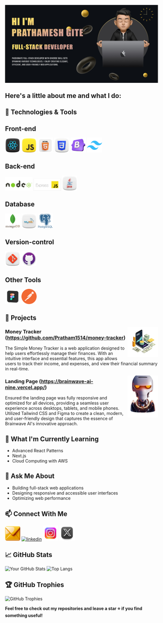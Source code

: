 <img src="https://github.com/Pratham1514/Pratham1514/blob/main/images/Make-your-README.jpg" alt="Prathamesh Gite" align="center" />

## Here's a little about me and what I do:
## 🔧 Technologies & Tools
<div align="left">
  <h2>Front-end</h2>
  <img src="https://github.com/Pratham1514/Pratham1514/blob/main/images/react.webp" width="50" />
  <img src="https://github.com/Pratham1514/Pratham1514/blob/main/images/js.webp" width="50" />
  <img src="https://github.com/Pratham1514/Pratham1514/blob/main/images/html.gif" width="50" />
  <img src="https://github.com/Pratham1514/Pratham1514/blob/main/images/css.gif" width="50" />
  <img src="https://github.com/Pratham1514/Pratham1514/blob/main/images/bootstrap.webp" width="50" />
  <img src="https://github.com/Pratham1514/Pratham1514/blob/main/images/Tailwind%20CSS.png" width="50" />
  <h2>Back-end</h2>
  <img src="https://github.com/Pratham1514/Pratham1514/blob/main/images/node.gif" width="90" />
  <img src="https://github.com/Pratham1514/Pratham1514/blob/main/images/ExpressJS-logo.png" width="90" />
  <img src="https://github.com/Pratham1514/Pratham1514/blob/main/images/java.gif" width="50" />
  <h2>Database</h2>
  <img src="https://github.com/Pratham1514/Pratham1514/blob/main/images/mongo.webp" width="50" />
  <img src="https://github.com/Pratham1514/Pratham1514/blob/main/images/mysql.webp" width="50" />
  <img src="https://github.com/Pratham1514/Pratham1514/blob/main/images/postgresql.png" width="50" />
  <h2>Version-control</h2>
  <img src="https://github.com/Pratham1514/Pratham1514/blob/main/images/git.webp" width="50" />
  <img src="https://github.com/Pratham1514/Pratham1514/blob/main/images/Github.png" width="50" />
  <h2>Other Tools</h2>
  <img src="https://github.com/Pratham1514/Pratham1514/blob/main/images/figma.webp" width="50" />
  <img src="https://github.com/Pratham1514/Pratham1514/blob/main/images/postman.webp" width="50" />
</div>

## 🚀 Projects
<div>
  <img src="https://github.com/Pratham1514/MyPortfolio/blob/main/src/assets/money-tracker1.png" alt="money-tracker" align="right" width="100' height="100" />
</div>

### Money Tracker (https://github.com/Pratham1514/money-tracker)
The Simple Money Tracker is a web application designed to help users effortlessly manage their finances. With an intuitive interface and essential features, this app allows users to track their income, and expenses, and view their financial summary in real-time.

<div>
  <img src="https://github.com/Pratham1514/MyPortfolio/blob/main/src/assets/background.jpg" alt="money-tracker" align="right" width="100' height="100" />
</div>

### Landing Page (https://brainwave-ai-nine.vercel.app/)
Ensured the landing page was fully responsive and optimized for all devices, providing a seamless user experience across desktops, tablets, and mobile phones. Utilized Tailwind CSS and Figma to create a clean, modern, and user-friendly design that captures the essence of Brainwave AI's innovative approach.

## 🌱 What I'm Currently Learning
- Advanced React Patterns
- Next.js
- Cloud Computing with AWS

## 💬 Ask Me About
- Building full-stack web applications
- Designing responsive and accessible user interfaces
- Optimizing web performance

## 📫 Connect With Me
<div align="left">
  <a href="mailto:prathameshgite366@gmail.com"><img src="https://github.com/Pratham1514/Pratham1514/blob/main/images/mail.png" alt="mail" width="50"/></a>
  <a href="https://www.linkedin.com/in/prathamesh-gite-9b42a2209"><img src="https://github.com/Pratham1514/Pratham1514/blob/main/images/linkedin.png" alt="linkedin" width="50" /></a>
  <a href="https://www.instagram.com/the_pratham_gite"><img src="https://github.com/Pratham1514/Pratham1514/blob/main/images/insta.png" alt="instagram" width="50" /></a>
  <a href="https://x.com/Pratham151403"><img src="https://github.com/Pratham1514/Pratham1514/blob/main/images/x.png" alt="X" width="50" /></a>
</div>

## 📈 GitHub Stats
![Your GitHub Stats](https://github-readme-stats.vercel.app/api?username=Pratham1514&show_icons=true&theme=radical)
![Top Langs](https://github-readme-stats.vercel.app/api/top-langs/?username=Pratham1514&layout=compact&theme=radical)

## 🏆 GitHub Trophies
![GitHub Trophies](https://github-profile-trophy.vercel.app/?username=Pratham1514&theme=radical)

**Feel free to check out my repositories and leave a star ⭐ if you find something useful!**
